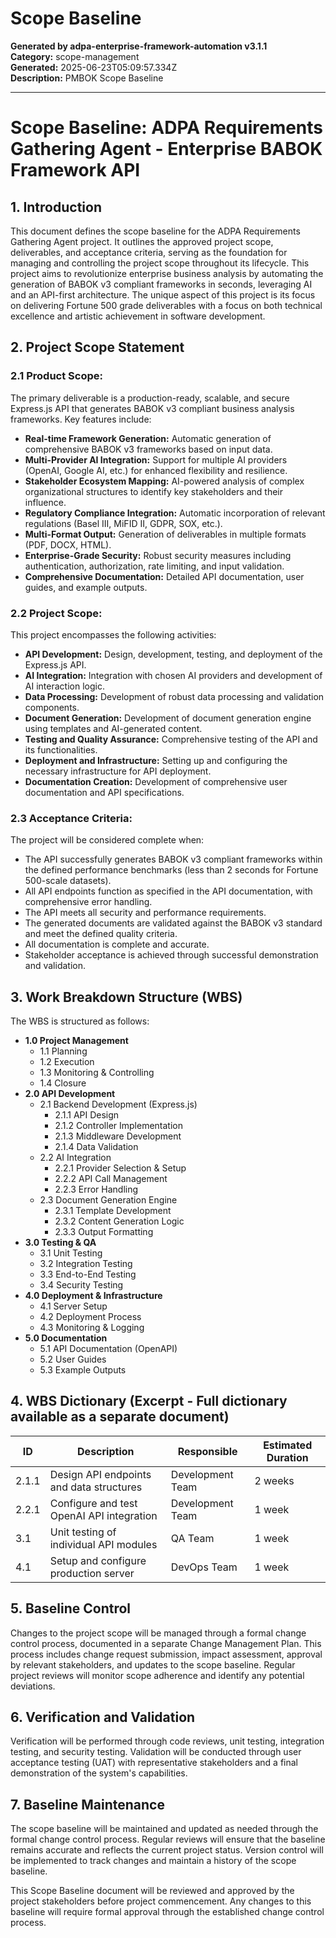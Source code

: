 # Scope Baseline

**Generated by adpa-enterprise-framework-automation v3.1.1**  
**Category:** scope-management  
**Generated:** 2025-06-23T05:09:57.334Z  
**Description:** PMBOK Scope Baseline

---

# Scope Baseline: ADPA Requirements Gathering Agent - Enterprise BABOK Framework API

## 1. Introduction

This document defines the scope baseline for the ADPA Requirements Gathering Agent project.  It outlines the approved project scope, deliverables, and acceptance criteria, serving as the foundation for managing and controlling the project scope throughout its lifecycle.  This project aims to revolutionize enterprise business analysis by automating the generation of BABOK v3 compliant frameworks in seconds, leveraging AI and an API-first architecture.  The unique aspect of this project is its focus on delivering Fortune 500 grade deliverables with a focus on both technical excellence and artistic achievement in software development.

## 2. Project Scope Statement

### 2.1 Product Scope:

The primary deliverable is a production-ready, scalable, and secure Express.js API that generates BABOK v3 compliant business analysis frameworks.  Key features include:

* **Real-time Framework Generation:**  Automatic generation of comprehensive BABOK v3 frameworks based on input data.
* **Multi-Provider AI Integration:**  Support for multiple AI providers (OpenAI, Google AI, etc.) for enhanced flexibility and resilience.
* **Stakeholder Ecosystem Mapping:** AI-powered analysis of complex organizational structures to identify key stakeholders and their influence.
* **Regulatory Compliance Integration:** Automatic incorporation of relevant regulations (Basel III, MiFID II, GDPR, SOX, etc.).
* **Multi-Format Output:** Generation of deliverables in multiple formats (PDF, DOCX, HTML).
* **Enterprise-Grade Security:** Robust security measures including authentication, authorization, rate limiting, and input validation.
* **Comprehensive Documentation:**  Detailed API documentation, user guides, and example outputs.


### 2.2 Project Scope:

This project encompasses the following activities:

* **API Development:** Design, development, testing, and deployment of the Express.js API.
* **AI Integration:** Integration with chosen AI providers and development of AI interaction logic.
* **Data Processing:** Development of robust data processing and validation components.
* **Document Generation:**  Development of document generation engine using templates and AI-generated content.
* **Testing and Quality Assurance:** Comprehensive testing of the API and its functionalities.
* **Deployment and Infrastructure:** Setting up and configuring the necessary infrastructure for API deployment.
* **Documentation Creation:**  Development of comprehensive user documentation and API specifications.


### 2.3 Acceptance Criteria:

The project will be considered complete when:

* The API successfully generates BABOK v3 compliant frameworks within the defined performance benchmarks (less than 2 seconds for Fortune 500-scale datasets).
* All API endpoints function as specified in the API documentation, with comprehensive error handling.
* The API meets all security and performance requirements.
* The generated documents are validated against the BABOK v3 standard and meet the defined quality criteria.
* All documentation is complete and accurate.
* Stakeholder acceptance is achieved through successful demonstration and validation.


## 3. Work Breakdown Structure (WBS)

The WBS is structured as follows:

* **1.0 Project Management**
    * 1.1 Planning
    * 1.2 Execution
    * 1.3 Monitoring & Controlling
    * 1.4 Closure
* **2.0 API Development**
    * 2.1 Backend Development (Express.js)
        * 2.1.1 API Design
        * 2.1.2 Controller Implementation
        * 2.1.3 Middleware Development
        * 2.1.4 Data Validation
    * 2.2 AI Integration
        * 2.2.1 Provider Selection & Setup
        * 2.2.2 API Call Management
        * 2.2.3 Error Handling
    * 2.3 Document Generation Engine
        * 2.3.1 Template Development
        * 2.3.2 Content Generation Logic
        * 2.3.3 Output Formatting
* **3.0 Testing & QA**
    * 3.1 Unit Testing
    * 3.2 Integration Testing
    * 3.3 End-to-End Testing
    * 3.4 Security Testing
* **4.0 Deployment & Infrastructure**
    * 4.1 Server Setup
    * 4.2 Deployment Process
    * 4.3 Monitoring & Logging
* **5.0 Documentation**
    * 5.1 API Documentation (OpenAPI)
    * 5.2 User Guides
    * 5.3 Example Outputs


## 4. WBS Dictionary (Excerpt -  Full dictionary available as a separate document)

| ID       | Description                                      | Responsible      | Estimated Duration |
|----------|--------------------------------------------------|-------------------|--------------------|
| 2.1.1    | Design API endpoints and data structures           | Development Team | 2 weeks            |
| 2.2.1    | Configure and test OpenAI API integration        | Development Team | 1 week             |
| 3.1      | Unit testing of individual API modules           | QA Team           | 1 week             |
| 4.1      | Setup and configure production server            | DevOps Team       | 1 week             |


## 5. Baseline Control

Changes to the project scope will be managed through a formal change control process, documented in a separate Change Management Plan. This process includes change request submission, impact assessment, approval by relevant stakeholders, and updates to the scope baseline.  Regular project reviews will monitor scope adherence and identify any potential deviations.

## 6. Verification and Validation

Verification will be performed through code reviews, unit testing, integration testing, and security testing. Validation will be conducted through user acceptance testing (UAT) with representative stakeholders and a final demonstration of the system's capabilities.

## 7. Baseline Maintenance

The scope baseline will be maintained and updated as needed through the formal change control process.  Regular reviews will ensure that the baseline remains accurate and reflects the current project status.  Version control will be implemented to track changes and maintain a history of the scope baseline.


This Scope Baseline document will be reviewed and approved by the project stakeholders before project commencement.  Any changes to this baseline will require formal approval through the established change control process.
